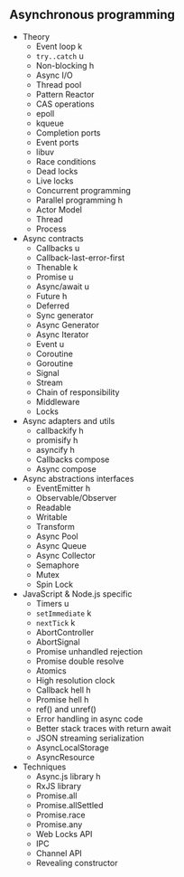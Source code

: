 ## Asynchronous programming

- Theory
  - Event loop k
  - `try..catch` u
  - Non-blocking h
  - Async I/O
  - Thread pool
  - Pattern Reactor
  - CAS operations
  - epoll
  - kqueue
  - Completion ports
  - Event ports
  - libuv
  - Race conditions
  - Dead locks
  - Live locks
  - Concurrent programming
  - Parallel programming h
  - Actor Model
  - Thread
  - Process
- Async contracts
  - Callbacks u
  - Callback-last-error-first
  - Thenable k
  - Promise u
  - Async/await u
  - Future h
  - Deferred
  - Sync generator
  - Async Generator
  - Async Iterator
  - Event u
  - Coroutine
  - Goroutine
  - Signal
  - Stream
  - Chain of responsibility
  - Middleware
  - Locks
- Async adapters and utils
  - callbackify h
  - promisify h
  - asyncify h
  - Callbacks compose
  - Async compose
- Async abstractions interfaces
  - EventEmitter h
  - Observable/Observer
  - Readable
  - Writable
  - Transform
  - Async Pool
  - Async Queue
  - Async Collector
  - Semaphore
  - Mutex
  - Spin Lock
- JavaScript & Node.js specific
  - Timers u
  - `setImmediate` k
  - `nextTick` k
  - AbortController
  - AbortSignal
  - Promise unhandled rejection
  - Promise double resolve
  - Atomics
  - High resolution clock
  - Callback hell h
  - Promise hell h
  - ref() and unref()
  - Error handling in async code
  - Better stack traces with return await
  - JSON streaming serialization
  - AsyncLocalStorage
  - AsyncResource
- Techniques
  - Async.js library h
  - RxJS library
  - Promise.all
  - Promise.allSettled
  - Promise.race
  - Promise.any
  - Web Locks API
  - IPC
  - Channel API
  - Revealing constructor
